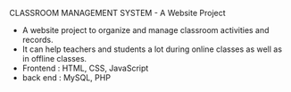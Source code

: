 CLASSROOM MANAGEMENT SYSTEM - A Website Project

* A website project to organize and manage classroom activities and records. <br>
* It can help teachers and students a lot during online classes as well as in offline classes.  <br>
* Frontend : HTML, CSS, JavaScript  <br>
* back end : MySQL, PHP  <br>
